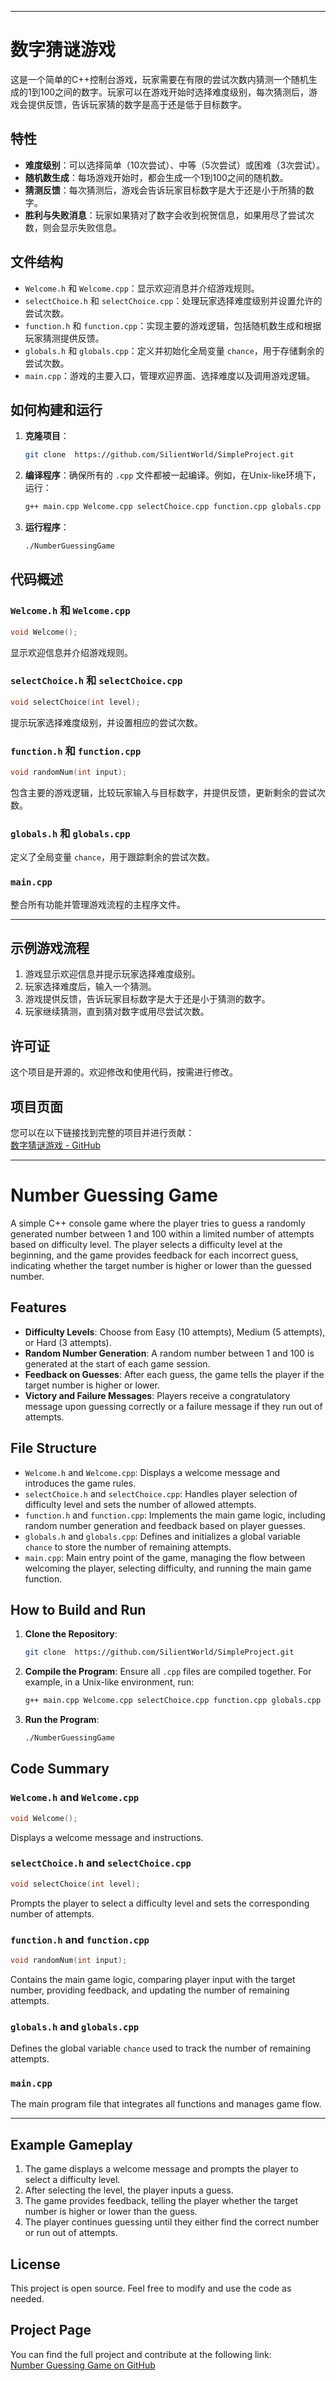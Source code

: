 
---

# 数字猜谜游戏

这是一个简单的C++控制台游戏，玩家需要在有限的尝试次数内猜测一个随机生成的1到100之间的数字。玩家可以在游戏开始时选择难度级别，每次猜测后，游戏会提供反馈，告诉玩家猜的数字是高于还是低于目标数字。

## 特性

- **难度级别**：可以选择简单（10次尝试）、中等（5次尝试）或困难（3次尝试）。
- **随机数生成**：每场游戏开始时，都会生成一个1到100之间的随机数。
- **猜测反馈**：每次猜测后，游戏会告诉玩家目标数字是大于还是小于所猜的数字。
- **胜利与失败消息**：玩家如果猜对了数字会收到祝贺信息，如果用尽了尝试次数，则会显示失败信息。

## 文件结构

- `Welcome.h` 和 `Welcome.cpp`：显示欢迎消息并介绍游戏规则。
- `selectChoice.h` 和 `selectChoice.cpp`：处理玩家选择难度级别并设置允许的尝试次数。
- `function.h` 和 `function.cpp`：实现主要的游戏逻辑，包括随机数生成和根据玩家猜测提供反馈。
- `globals.h` 和 `globals.cpp`：定义并初始化全局变量 `chance`，用于存储剩余的尝试次数。
- `main.cpp`：游戏的主要入口，管理欢迎界面、选择难度以及调用游戏逻辑。

## 如何构建和运行

1. **克隆项目**： 
    ```bash
    git clone  https://github.com/SilientWorld/SimpleProject.git
    ```

2. **编译程序**：确保所有的 `.cpp` 文件都被一起编译。例如，在Unix-like环境下，运行：
    ```bash
    g++ main.cpp Welcome.cpp selectChoice.cpp function.cpp globals.cpp -o NumberGuessingGame
    ```

3. **运行程序**：
    ```bash
    ./NumberGuessingGame
    ```

## 代码概述

### `Welcome.h` 和 `Welcome.cpp`

```cpp
void Welcome();
```
显示欢迎信息并介绍游戏规则。

### `selectChoice.h` 和 `selectChoice.cpp`

```cpp
void selectChoice(int level);
```
提示玩家选择难度级别，并设置相应的尝试次数。

### `function.h` 和 `function.cpp`

```cpp
void randomNum(int input);
```
包含主要的游戏逻辑，比较玩家输入与目标数字，并提供反馈，更新剩余的尝试次数。

### `globals.h` 和 `globals.cpp`

定义了全局变量 `chance`，用于跟踪剩余的尝试次数。

### `main.cpp`

整合所有功能并管理游戏流程的主程序文件。

---

## 示例游戏流程

1. 游戏显示欢迎信息并提示玩家选择难度级别。
2. 玩家选择难度后，输入一个猜测。
3. 游戏提供反馈，告诉玩家目标数字是大于还是小于猜测的数字。
4. 玩家继续猜测，直到猜对数字或用尽尝试次数。

## 许可证

这个项目是开源的。欢迎修改和使用代码，按需进行修改。


## 项目页面

您可以在以下链接找到完整的项目并进行贡献：  
[数字猜谜游戏 - GitHub](https://github.com/SilientWorld/SimpleProject)

---



# Number Guessing Game

A simple C++ console game where the player tries to guess a randomly generated number between 1 and 100 within a limited number of attempts based on difficulty level. The player selects a difficulty level at the beginning, and the game provides feedback for each incorrect guess, indicating whether the target number is higher or lower than the guessed number.

## Features

- **Difficulty Levels**: Choose from Easy (10 attempts), Medium (5 attempts), or Hard (3 attempts).
- **Random Number Generation**: A random number between 1 and 100 is generated at the start of each game session.
- **Feedback on Guesses**: After each guess, the game tells the player if the target number is higher or lower.
- **Victory and Failure Messages**: Players receive a congratulatory message upon guessing correctly or a failure message if they run out of attempts.

## File Structure

- `Welcome.h` and `Welcome.cpp`: Displays a welcome message and introduces the game rules.
- `selectChoice.h` and `selectChoice.cpp`: Handles player selection of difficulty level and sets the number of allowed attempts.
- `function.h` and `function.cpp`: Implements the main game logic, including random number generation and feedback based on player guesses.
- `globals.h` and `globals.cpp`: Defines and initializes a global variable `chance` to store the number of remaining attempts.
- `main.cpp`: Main entry point of the game, managing the flow between welcoming the player, selecting difficulty, and running the main game function.

## How to Build and Run

1. **Clone the Repository**: 
    ```bash
    git clone  https://github.com/SilientWorld/SimpleProject.git
    ```

2. **Compile the Program**: Ensure all `.cpp` files are compiled together. For example, in a Unix-like environment, run:
    ```bash
    g++ main.cpp Welcome.cpp selectChoice.cpp function.cpp globals.cpp -o NumberGuessingGame
    ```

3. **Run the Program**:
    ```bash
    ./NumberGuessingGame
    ```

## Code Summary

### `Welcome.h` and `Welcome.cpp`

```cpp
void Welcome();
```
Displays a welcome message and instructions.

### `selectChoice.h` and `selectChoice.cpp`

```cpp
void selectChoice(int level);
```
Prompts the player to select a difficulty level and sets the corresponding number of attempts.

### `function.h` and `function.cpp`

```cpp
void randomNum(int input);
```
Contains the main game logic, comparing player input with the target number, providing feedback, and updating the number of remaining attempts.

### `globals.h` and `globals.cpp`

Defines the global variable `chance` used to track the number of remaining attempts.

### `main.cpp`

The main program file that integrates all functions and manages game flow.

---

## Example Gameplay

1. The game displays a welcome message and prompts the player to select a difficulty level.
2. After selecting the level, the player inputs a guess.
3. The game provides feedback, telling the player whether the target number is higher or lower than the guess.
4. The player continues guessing until they either find the correct number or run out of attempts.

## License

This project is open source. Feel free to modify and use the code as needed.

## Project Page

You can find the full project and contribute at the following link:  
[Number Guessing Game on GitHub](https://github.com/SilientWorld/SimpleProject)

